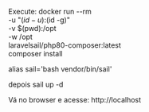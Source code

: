 
Execute:
docker run --rm \
    -u "$(id -u):$(id -g)" \
    -v $(pwd):/opt \
    -w /opt \
    laravelsail/php80-composer:latest \
    composer install
    
alias sail='bash vendor/bin/sail'

depois 
sail up -d

Vá no browser e acesse:
http://localhost
